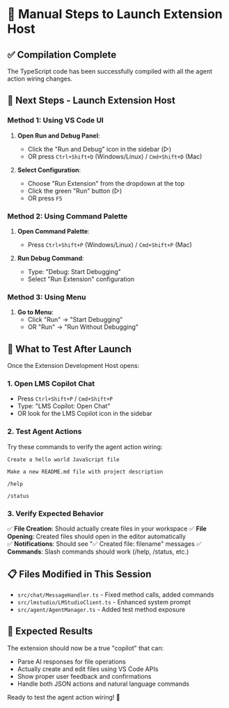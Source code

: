 # 🚀 Manual Steps to Launch Extension Host

## ✅ Compilation Complete
The TypeScript code has been successfully compiled with all the agent action wiring changes.

## 🎯 Next Steps - Launch Extension Host

### Method 1: Using VS Code UI
1. **Open Run and Debug Panel**:
   - Click the "Run and Debug" icon in the sidebar (▷)
   - OR press `Ctrl+Shift+D` (Windows/Linux) / `Cmd+Shift+D` (Mac)

2. **Select Configuration**:
   - Choose "Run Extension" from the dropdown at the top
   - Click the green "Run" button (▷)
   - OR press `F5`

### Method 2: Using Command Palette
1. **Open Command Palette**:
   - Press `Ctrl+Shift+P` (Windows/Linux) / `Cmd+Shift+P` (Mac)

2. **Run Debug Command**:
   - Type: "Debug: Start Debugging"
   - Select "Run Extension" configuration

### Method 3: Using Menu
1. **Go to Menu**:
   - Click "Run" → "Start Debugging"
   - OR "Run" → "Run Without Debugging"

## 🧪 What to Test After Launch

Once the Extension Development Host opens:

### 1. **Open LMS Copilot Chat**
- Press `Ctrl+Shift+P` / `Cmd+Shift+P` 
- Type: "LMS Copilot: Open Chat"
- OR look for the LMS Copilot icon in the sidebar

### 2. **Test Agent Actions**
Try these commands to verify the agent action wiring:

```
Create a hello world JavaScript file
```

```
Make a new README.md file with project description  
```

```
/help
```

```
/status
```

### 3. **Verify Expected Behavior**
✅ **File Creation**: Should actually create files in your workspace
✅ **File Opening**: Created files should open in the editor automatically  
✅ **Notifications**: Should see "✅ Created file: filename" messages
✅ **Commands**: Slash commands should work (/help, /status, etc.)

## 📋 Files Modified in This Session
- `src/chat/MessageHandler.ts` - Fixed method calls, added commands
- `src/lmstudio/LMStudioClient.ts` - Enhanced system prompt
- `src/agent/AgentManager.ts` - Added test method exposure

## 🎉 Expected Results
The extension should now be a true "copilot" that can:
- Parse AI responses for file operations
- Actually create and edit files using VS Code APIs
- Show proper user feedback and confirmations
- Handle both JSON actions and natural language commands

Ready to test the agent action wiring! 🚀
